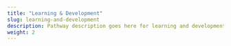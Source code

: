 ```yaml
---
title: "Learning & Development"
slug: learning-and-development
description: Pathway description goes here for learning and development.
weight: 2
---
```

